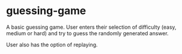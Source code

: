 # guessing-game

A basic guessing game. User enters their selection of difficulty (easy, medium or hard) and try to guess the randomly generated answer.

User also has the option of replaying.
